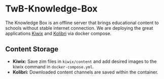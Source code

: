 # TwB-Knowledge-Box

The Knowledge Box is an offline server that brings educational content to schools without stable internet connection. We are deploying the great applications [Kiwix](https://github.com/kiwix/kiwix-tools) and [Kolibri](https://github.com/learningequality/kolibri) via docker compose.

## Content Storage
- **Kiwix:** Save zim files in ```kiwix/content``` and add desired images to the kiwix command in ```docker-compose.yml```.
- **Kolibri:** Downloaded content channels are saved within the container.

